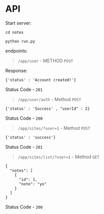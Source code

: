 # API

Start server:

`cd notes`

`python run.py`

endpoints:

> `/app/user` - METHOD `POST`

Response:

```@json
{'status' : 'Account created!'}

```

Status Code - `201`

> `/app/user/auth` - Method `POST`

```@json
{'status' : 'Success' , "userId" : 2}

```

Status Code - `200`




> `/app/sites/?user=1` - Method `POST`

```@json
{'status' : 'success'}

```

Status Code - `201`

> `/app/sites/list/?user=1` - Method `GET`

```@json
{
  "notes": [
    {
      "id": 1,
      "note": "yo"
    }
  ]
}

```

Status Code - `200`

